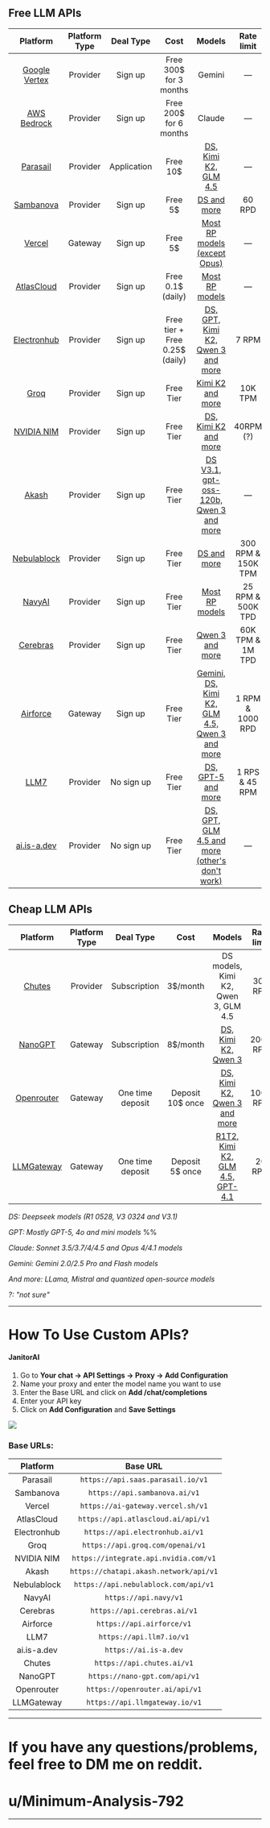 ## Free LLM APIs
Platform | Platform Type | Deal Type | Cost | Models | Rate limit | Requirement/Cons | Guide |
:----: | :----: | :----: | :----: | :----: | :----: | :----: | :----: |
[Google Vertex](https://cloud.google.com/vertex-ai) | Provider | Sign up | Free 300$ for 3 months | Gemini | — | Phone number and credit card | —
[AWS Bedrock](https://aws.amazon.com/) | Provider | Sign up | Free 200$ for 6 months | Claude | — | Phone number and credit card | [Rentry](https://rentry.co/oo66akom)
[Parasail](https://www.parasail.io/) | Provider | Application | Free 10$ | [DS, Kimi K2, GLM 4.5](https://www.saas.parasail.io/pricing) | — | Billing info | [Guide↓](#how-to-use-custom-apis) 
[Sambanova](https://sambanova.ai/) | Provider | Sign up | Free 5$ | [DS and more](https://docs.sambanova.ai/docs/en/models/sambacloud-models) | 60 RPD | Phone number | [Guide↓](#how-to-use-custom-apis)
[Vercel](https://vercel.com) | Gateway | Sign up | Free 5$ | [Most RP models (except Opus)](https://vercel.com/ai-gateway/models) | — | Credit card | [Guide↓](#how-to-use-custom-apis) 
[AtlasCloud](https://chatapi.akash.network) | Provider | Sign up | Free 0.1$ (daily) | [Most RP models](https://www.atlascloud.ai/models/list) | —  | — | [Guide↓](#how-to-use-custom-apis) 
[Electronhub](https://www.electronhub.ai/) | Provider | Sign up | Free tier + Free 0.25$ (daily)| [DS, GPT, Kimi K2, Qwen 3 and more](https://api.navy/#models) | 7 RPM | — | [Guide↓](#how-to-use-custom-apis) 
[Groq](https://groq.com/) | Provider | Sign up | Free Tier | [Kimi K2 and more](https://console.groq.com/docs/rate-limits#rate-limits) | 10K TPM | Super low rate limits | [Guide↓](#how-to-use-custom-apis) 
[NVIDIA NIM](https://build.nvidia.com/explore/discover) | Provider | Sign up | Free Tier | [DS, Kimi K2 and more](https://build.nvidia.com/search/models?q=chat+OR+text-to-text) | 40RPM (?) | Phone number | [Reddit](https://reddit.com/r/SillyTavernAI/comments/1lxivmv/nvidia_nim_free_deepseek_r10528_and_more/)
[Akash](https://chatapi.akash.network) | Provider | Sign up | Free Tier | [DS V3.1, gpt-oss-120b, Qwen 3 and more](https://chatapi.akash.network/documentation) | — | — | [Guide↓](#how-to-use-custom-apis) 
[Nebulablock](https://www.nebulablock.com/) | Provider | Sign up | Free Tier | [DS and more](https://console.nebulablock.com/serverless) | 300 RPM & 150K TPM | Credit card | [Guide↓](#how-to-use-custom-apis) 
[NavyAI](https://api.navy/) | Provider | Sign up | Free Tier | [Most RP models](https://api.navy/#models) | 25 RPM & 500K TPD | Sign in with Discord | [Guide↓](#how-to-use-custom-apis) 
[Cerebras](https://www.cerebras.ai/) | Provider | Sign up | Free Tier | [Qwen 3 and more](https://inference-docs.cerebras.ai/api-reference/models) | 60K TPM & 1M TPD | — | [Guide↓](#how-to-use-custom-apis)
[Airforce](https://panel.api.airforce/) | Gateway | Sign up | Free Tier | [Gemini, DS, Kimi K2, GLM 4.5, Qwen 3 and more](https://api.airforce/v1/models) | 1 RPM & 1000 RPD | Quantized (?) | [Guide↓](#how-to-use-custom-apis)
[LLM7](https://llm7.io/) | Provider | No sign up | Free Tier | [DS, GPT-5 and more](https://api.llm7.io/v1/models) | 1 RPS & 45 RPM | Quantized (?) | [Guide↓](#how-to-use-custom-apis)
[ai.is-a.dev](https://ai.is-a.dev) | Provider | No sign up | Free Tier | [DS, GPT, GLM 4.5 and more (other's don't work)](https://ai.is-a.dev/models) | — | Quantized (?) | [Guide↓](#how-to-use-custom-apis)


## Cheap LLM APIs
Platform | Platform Type | Deal Type | Cost | Models | Rate limit | Cons | Guide |
:----: | :----: | :----: | :----: | :----: | :----: | :----: | :----: | 
[Chutes](https://chutes.ai/) | Provider | Subscription | 3$/month | DS models, Kimi K2, Qwen 3, GLM 4.5 | 300 RPD | — | [Guide↓](#how-to-use-custom-apis) 
[NanoGPT](https://nano-gpt.com) | Gateway | Subscription | 8$/month | [DS, Kimi K2, Qwen 3](https://nano-gpt.com/subscription) | 2000 RPD | — | [Guide↓](#how-to-use-custom-apis) 
[Openrouter](https://openrouter.ai/) | Gateway | One time deposit | Deposit 10$ once | [DS, Kimi K2, Qwen 3 and more](https://openrouter.ai/models?max_price=0) | 1000 RPD | Rate limit errors | [Guide↓](#how-to-use-custom-apis) 
[LLMGateway](https://llmgateway.io/) | Gateway | One time deposit | Deposit 5$ once | [R1T2, Kimi K2, GLM 4.5, GPT-4.1](https://llmgateway.io/models) | 20 RPM | Some providers are in early development | [Guide↓](#how-to-use-custom-apis) 

*DS: Deepseek models (R1 0528, V3 0324 and V3.1)*

*GPT: Mostly GPT-5, 4o and mini models* %%

*Claude: Sonnet 3.5/3.7/4/4.5 and Opus 4/4.1 models*

*Gemini: Gemini 2.0/2.5 Pro and Flash models*

*And more: LLama, Mistral and quantized open-source models*

*?: "not sure"*

___

# How To Use Custom APIs? 

#### JanitorAI

1. Go to **Your chat → API Settings → Proxy → Add Configuration** 
2. Name your proxy and enter the model name you want to use 
3. Enter the Base URL and click on **Add /chat/completions**
4. Enter your API key
5. Click on **Add Configuration** and **Save Settings**

![](https://files.catbox.moe/ddz6eu.png)

### Base URLs: 

Platform | Base URL | 
:----: | :----: |
| Parasail | `https://api.saas.parasail.io/v1` | 
| Sambanova  | `https://api.sambanova.ai/v1` | 
| Vercel  | `https://ai-gateway.vercel.sh/v1`  |
| AtlasCloud  | `https://api.atlascloud.ai/api/v1`  |
| Electronhub | `https://api.electronhub.ai/v1` |  
| Groq  | `https://api.groq.com/openai/v1`  |
| NVIDIA NIM | `https://integrate.api.nvidia.com/v1` |
| Akash | `https://chatapi.akash.network/api/v1` |
| Nebulablock | `https://api.nebulablock.com/api/v1` | 
| NavyAI | `https://api.navy/v1` |  
| Cerebras  | `https://api.cerebras.ai/v1` | 
| Airforce  | `https://api.airforce/v1` | 
| LLM7  | `https://api.llm7.io/v1` | 
| ai.is-a.dev  | `https://ai.is-a.dev` |
| Chutes  | `https://api.chutes.ai/v1`  |
| NanoGPT  | `https://nano-gpt.com/api/v1`  |
| Openrouter  | `https://openrouter.ai/api/v1`  |
| LLMGateway  | `https://api.llmgateway.io/v1` |
___
# If you have any questions/problems, feel free to DM me on reddit.
# u/Minimum-Analysis-792
___
